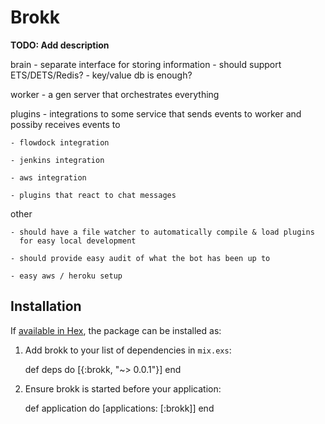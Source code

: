 # Brokk

**TODO: Add description**


brain
	- separate interface for storing information
	- should support ETS/DETS/Redis?
	- key/value db is enough?

worker
	- a gen server that orchestrates everything

plugins
	- integrations to some service that sends events to
	  worker and possiby receives events to

	- flowdock integration

	- jenkins integration

	- aws integration

	- plugins that react to chat messages

other

	- should have a file watcher to automatically compile & load plugins
	  for easy local development

	- should provide easy audit of what the bot has been up to

	- easy aws / heroku setup

## Installation

If [available in Hex](https://hex.pm/docs/publish), the package can be installed as:

  1. Add brokk to your list of dependencies in `mix.exs`:

        def deps do
          [{:brokk, "~> 0.0.1"}]
        end

  2. Ensure brokk is started before your application:

        def application do
          [applications: [:brokk]]
        end

